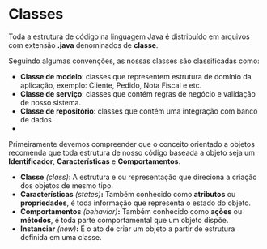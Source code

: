 # Classes

Toda a estrutura de código na linguagem Java é distribuído em arquivos com extensão **.java** denominados de **classe**.

Seguindo algumas convenções, as nossas classes são classificadas como:

* **Classe de modelo**: classes que representem estrutura de domínio da aplicação, exemplo: Cliente, Pedido, Nota Fiscal e etc.
* **Classe de serviço**: classes que contém regras de negócio e validação de nosso sistema.
* **Classe de repositório**: classes que contém uma integração com banco de dados.
* &#x20;



Primeiramente devemos compreender que o conceito orientado a objetos recomenda que toda estrutura de nosso código baseada a objeto seja  um **Identificador**, **Características** e **Comportamentos**.

* **Classe** _(class)_: A estrutura e ou representação que direciona a criação dos objetos de mesmo tipo.
* **Características** _(states)_**:** Também conhecido como **atributos** ou **propriedades**, é toda informação que representa o estado do objeto.
* **Comportamentos** _(behavior)_**:** Também conhecido como **ações** ou **métodos**, é toda parte comportamental que um objeto dispõe.
* **Instanciar** _(new)_**:** É o ato de criar um objeto a partir de estrutura definida em uma classe. &#x20;
